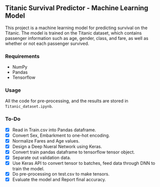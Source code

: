 ## Titanic Survival Predictor - Machine Learning Model

This project is a machine learning model for predicting survival on the Titanic. The model is trained on the Titanic dataset, which contains passenger information such as age, gender, class, and fare, as well as whether or not each passenger survived.

### Requirements

- NumPy
- Pandas
- Tensorflow

### Usage

All the code for pre-processing, and the results are stored in `Titanic_dataset.ipynb`.

### To-Do

- [x] Read in Train.csv into Pandas dataframe.
- [x] Convert Sex, Embarkment to one-hot encoding.
- [x] Normalize Fares and Age values.
- [x] Design a Deep Nueral Network using Keras.
- [x] Convert train pandas dataframe to tensorflow tensor object.
- [x] Separate out validation data.
- [x] Use Keras API to convert tensor to batches, feed data through DNN to train the model.
- [x] Do pre-processing on test.csv to make tensors.
- [x] Evaluate the model and Report final accuracy.
